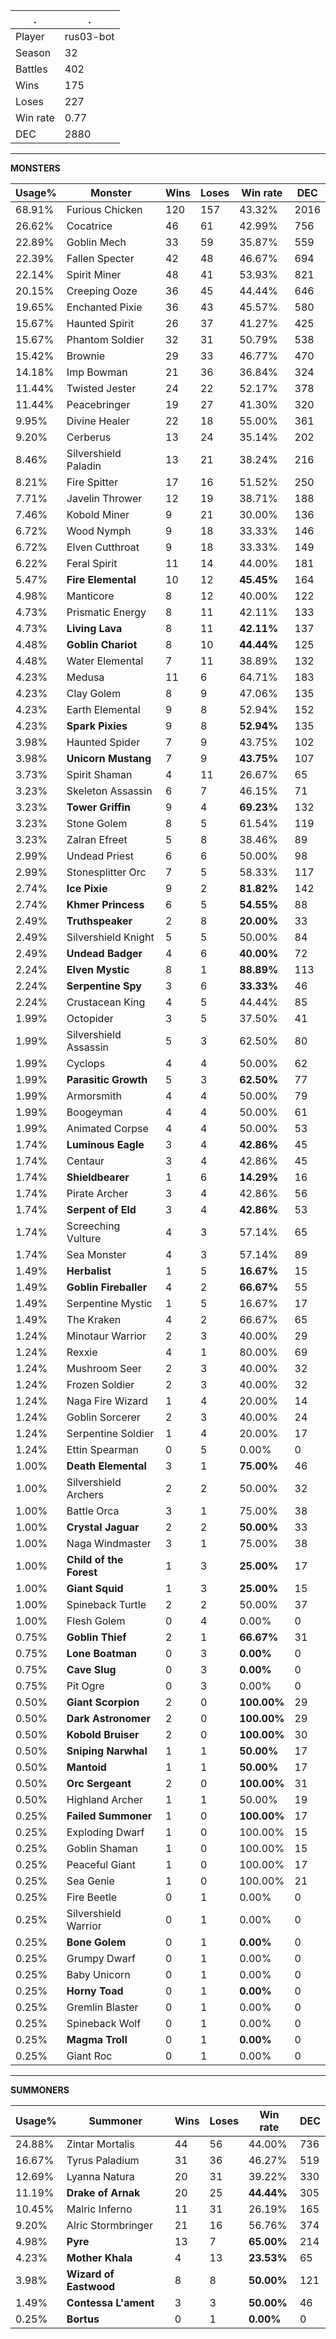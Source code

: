 .|.
|-|-
Player|rus03-bot
Season|32
Battles|402
Wins|175
Loses|227
Win rate|0.77
DEC|2880

---
**MONSTERS**

Usage%|Monster|Wins|Loses|Win rate|DEC|
-|-|-|-|-|-|
68.91%|Furious Chicken|120|157|43.32%|2016|
26.62%|Cocatrice|46|61|42.99%|756|
22.89%|Goblin Mech|33|59|35.87%|559|
22.39%|Fallen Specter|42|48|46.67%|694|
22.14%|Spirit Miner|48|41|53.93%|821|
20.15%|Creeping Ooze|36|45|44.44%|646|
19.65%|Enchanted Pixie|36|43|45.57%|580|
15.67%|Haunted Spirit|26|37|41.27%|425|
15.67%|Phantom Soldier|32|31|50.79%|538|
15.42%|Brownie|29|33|46.77%|470|
14.18%|Imp Bowman|21|36|36.84%|324|
11.44%|Twisted Jester|24|22|52.17%|378|
11.44%|Peacebringer|19|27|41.30%|320|
9.95%|Divine Healer|22|18|55.00%|361|
9.20%|Cerberus|13|24|35.14%|202|
8.46%|Silvershield Paladin|13|21|38.24%|216|
8.21%|Fire Spitter|17|16|51.52%|250|
7.71%|Javelin Thrower|12|19|38.71%|188|
7.46%|Kobold Miner|9|21|30.00%|136|
6.72%|Wood Nymph|9|18|33.33%|146|
6.72%|Elven Cutthroat|9|18|33.33%|149|
6.22%|Feral Spirit|11|14|44.00%|181|
5.47%|**Fire Elemental**|10|12|**45.45%**|164|
4.98%|Manticore|8|12|40.00%|122|
4.73%|Prismatic Energy|8|11|42.11%|133|
4.73%|**Living Lava**|8|11|**42.11%**|137|
4.48%|**Goblin Chariot**|8|10|**44.44%**|125|
4.48%|Water Elemental|7|11|38.89%|132|
4.23%|Medusa|11|6|64.71%|183|
4.23%|Clay Golem|8|9|47.06%|135|
4.23%|Earth Elemental|9|8|52.94%|152|
4.23%|**Spark Pixies**|9|8|**52.94%**|135|
3.98%|Haunted Spider|7|9|43.75%|102|
3.98%|**Unicorn Mustang**|7|9|**43.75%**|107|
3.73%|Spirit Shaman|4|11|26.67%|65|
3.23%|Skeleton Assassin|6|7|46.15%|71|
3.23%|**Tower Griffin**|9|4|**69.23%**|132|
3.23%|Stone Golem|8|5|61.54%|119|
3.23%|Zalran Efreet|5|8|38.46%|89|
2.99%|Undead Priest|6|6|50.00%|98|
2.99%|Stonesplitter Orc|7|5|58.33%|117|
2.74%|**Ice Pixie**|9|2|**81.82%**|142|
2.74%|**Khmer Princess**|6|5|**54.55%**|88|
2.49%|**Truthspeaker**|2|8|**20.00%**|33|
2.49%|Silvershield Knight|5|5|50.00%|84|
2.49%|**Undead Badger**|4|6|**40.00%**|72|
2.24%|**Elven Mystic**|8|1|**88.89%**|113|
2.24%|**Serpentine Spy**|3|6|**33.33%**|46|
2.24%|Crustacean King|4|5|44.44%|85|
1.99%|Octopider|3|5|37.50%|41|
1.99%|Silvershield Assassin|5|3|62.50%|80|
1.99%|Cyclops|4|4|50.00%|62|
1.99%|**Parasitic Growth**|5|3|**62.50%**|77|
1.99%|Armorsmith|4|4|50.00%|79|
1.99%|Boogeyman|4|4|50.00%|61|
1.99%|Animated Corpse|4|4|50.00%|53|
1.74%|**Luminous Eagle**|3|4|**42.86%**|45|
1.74%|Centaur|3|4|42.86%|45|
1.74%|**Shieldbearer**|1|6|**14.29%**|16|
1.74%|Pirate Archer|3|4|42.86%|56|
1.74%|**Serpent of Eld**|3|4|**42.86%**|53|
1.74%|Screeching Vulture|4|3|57.14%|65|
1.74%|Sea Monster|4|3|57.14%|89|
1.49%|**Herbalist**|1|5|**16.67%**|15|
1.49%|**Goblin Fireballer**|4|2|**66.67%**|55|
1.49%|Serpentine Mystic|1|5|16.67%|17|
1.49%|The Kraken|4|2|66.67%|65|
1.24%|Minotaur Warrior|2|3|40.00%|29|
1.24%|Rexxie|4|1|80.00%|69|
1.24%|Mushroom Seer|2|3|40.00%|32|
1.24%|Frozen Soldier|2|3|40.00%|32|
1.24%|Naga Fire Wizard|1|4|20.00%|14|
1.24%|Goblin Sorcerer|2|3|40.00%|24|
1.24%|Serpentine Soldier|1|4|20.00%|17|
1.24%|Ettin Spearman|0|5|0.00%|0|
1.00%|**Death Elemental**|3|1|**75.00%**|46|
1.00%|Silvershield Archers|2|2|50.00%|32|
1.00%|Battle Orca|3|1|75.00%|38|
1.00%|**Crystal Jaguar**|2|2|**50.00%**|33|
1.00%|Naga Windmaster|3|1|75.00%|38|
1.00%|**Child of the Forest**|1|3|**25.00%**|17|
1.00%|**Giant Squid**|1|3|**25.00%**|15|
1.00%|Spineback Turtle|2|2|50.00%|37|
1.00%|Flesh Golem|0|4|0.00%|0|
0.75%|**Goblin Thief**|2|1|**66.67%**|31|
0.75%|**Lone Boatman**|0|3|**0.00%**|0|
0.75%|**Cave Slug**|0|3|**0.00%**|0|
0.75%|Pit Ogre|0|3|0.00%|0|
0.50%|**Giant Scorpion**|2|0|**100.00%**|29|
0.50%|**Dark Astronomer**|2|0|**100.00%**|29|
0.50%|**Kobold Bruiser**|2|0|**100.00%**|30|
0.50%|**Sniping Narwhal**|1|1|**50.00%**|17|
0.50%|**Mantoid**|1|1|**50.00%**|17|
0.50%|**Orc Sergeant**|2|0|**100.00%**|31|
0.50%|Highland Archer|1|1|50.00%|19|
0.25%|**Failed Summoner**|1|0|**100.00%**|17|
0.25%|Exploding Dwarf|1|0|100.00%|15|
0.25%|Goblin Shaman|1|0|100.00%|15|
0.25%|Peaceful Giant|1|0|100.00%|17|
0.25%|Sea Genie|1|0|100.00%|21|
0.25%|Fire Beetle|0|1|0.00%|0|
0.25%|Silvershield Warrior|0|1|0.00%|0|
0.25%|**Bone Golem**|0|1|**0.00%**|0|
0.25%|Grumpy Dwarf|0|1|0.00%|0|
0.25%|Baby Unicorn|0|1|0.00%|0|
0.25%|**Horny Toad**|0|1|**0.00%**|0|
0.25%|Gremlin Blaster|0|1|0.00%|0|
0.25%|Spineback Wolf|0|1|0.00%|0|
0.25%|**Magma Troll**|0|1|**0.00%**|0|
0.25%|Giant Roc|0|1|0.00%|0|

---
**SUMMONERS**

Usage%|Summoner|Wins|Loses|Win rate|DEC|
-|-|-|-|-|-|
24.88%|Zintar Mortalis|44|56|44.00%|736|
16.67%|Tyrus Paladium|31|36|46.27%|519|
12.69%|Lyanna Natura|20|31|39.22%|330|
11.19%|**Drake of Arnak**|20|25|**44.44%**|305|
10.45%|Malric Inferno|11|31|26.19%|165|
9.20%|Alric Stormbringer|21|16|56.76%|374|
4.98%|**Pyre**|13|7|**65.00%**|214|
4.23%|**Mother Khala**|4|13|**23.53%**|65|
3.98%|**Wizard of Eastwood**|8|8|**50.00%**|121|
1.49%|**Contessa L'ament**|3|3|**50.00%**|46|
0.25%|**Bortus**|0|1|**0.00%**|0|
